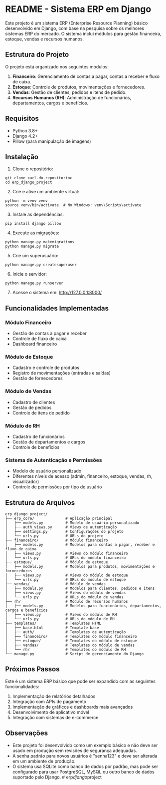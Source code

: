 # README - Sistema ERP em Django

Este projeto é um sistema ERP (Enterprise Resource Planning) básico desenvolvido em Django, com base na pesquisa sobre os melhores sistemas ERP do mercado. O sistema inclui módulos para gestão financeira, estoque, vendas e recursos humanos.

## Estrutura do Projeto

O projeto está organizado nos seguintes módulos:

1. **Financeiro**: Gerenciamento de contas a pagar, contas a receber e fluxo de caixa.
2. **Estoque**: Controle de produtos, movimentações e fornecedores.
3. **Vendas**: Gestão de clientes, pedidos e itens de pedido.
4. **Recursos Humanos (RH)**: Administração de funcionários, departamentos, cargos e benefícios.

## Requisitos

- Python 3.8+
- Django 4.2+
- Pillow (para manipulação de imagens)

## Instalação

1. Clone o repositório:
```
git clone <url-do-repositorio>
cd erp_django_project
```

2. Crie e ative um ambiente virtual:
```
python -m venv venv
source venv/bin/activate  # No Windows: venv\Scripts\activate
```

3. Instale as dependências:
```
pip install django pillow
```

4. Execute as migrações:
```
python manage.py makemigrations
python manage.py migrate
```

5. Crie um superusuário:
```
python manage.py createsuperuser
```

6. Inicie o servidor:
```
python manage.py runserver
```

7. Acesse o sistema em: http://127.0.0.1:8000/

## Funcionalidades Implementadas

### Módulo Financeiro
- Gestão de contas a pagar e receber
- Controle de fluxo de caixa
- Dashboard financeiro

### Módulo de Estoque
- Cadastro e controle de produtos
- Registro de movimentações (entradas e saídas)
- Gestão de fornecedores

### Módulo de Vendas
- Cadastro de clientes
- Gestão de pedidos
- Controle de itens de pedido

### Módulo de RH
- Cadastro de funcionários
- Gestão de departamentos e cargos
- Controle de benefícios

### Sistema de Autenticação e Permissões
- Modelo de usuário personalizado
- Diferentes níveis de acesso (admin, financeiro, estoque, vendas, rh, visualizador)
- Controle de permissões por tipo de usuário

## Estrutura de Arquivos

```
erp_django_project/
├── erp_core/              # Aplicação principal
│   ├── models.py          # Modelo de usuário personalizado
│   ├── auth_views.py      # Views de autenticação
│   ├── settings.py        # Configurações do projeto
│   └── urls.py            # URLs do projeto
├── financeiro/            # Módulo financeiro
│   ├── models.py          # Modelos para contas a pagar, receber e fluxo de caixa
│   ├── views.py           # Views do módulo financeiro
│   └── urls.py            # URLs do módulo financeiro
├── estoque/               # Módulo de estoque
│   ├── models.py          # Modelos para produtos, movimentações e fornecedores
│   ├── views.py           # Views do módulo de estoque
│   └── urls.py            # URLs do módulo de estoque
├── vendas/                # Módulo de vendas
│   ├── models.py          # Modelos para clientes, pedidos e itens
│   ├── views.py           # Views do módulo de vendas
│   └── urls.py            # URLs do módulo de vendas
├── rh/                    # Módulo de recursos humanos
│   ├── models.py          # Modelos para funcionários, departamentos, cargos e benefícios
│   ├── views.py           # Views do módulo de RH
│   └── urls.py            # URLs do módulo de RH
├── templates/             # Templates HTML
│   ├── base.html          # Template base
│   ├── auth/              # Templates de autenticação
│   ├── financeiro/        # Templates do módulo financeiro
│   ├── estoque/           # Templates do módulo de estoque
│   ├── vendas/            # Templates do módulo de vendas
│   └── rh/                # Templates do módulo de RH
└── manage.py              # Script de gerenciamento do Django
```

## Próximos Passos

Este é um sistema ERP básico que pode ser expandido com as seguintes funcionalidades:

1. Implementação de relatórios detalhados
2. Integração com APIs de pagamento
3. Implementação de gráficos e dashboards mais avançados
4. Desenvolvimento de aplicativo móvel
5. Integração com sistemas de e-commerce

## Observações

- Este projeto foi desenvolvido como um exemplo básico e não deve ser usado em produção sem revisões de segurança adequadas.
- A senha padrão para novos usuários é "senha123" e deve ser alterada em um ambiente de produção.
- O sistema usa SQLite como banco de dados por padrão, mas pode ser configurado para usar PostgreSQL, MySQL ou outro banco de dados suportado pelo Django.
#   e r p _ d j a n g o _ p r o j e c t  
 